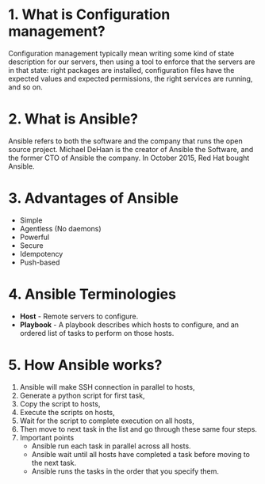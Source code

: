 # 1. What is Configuration management?
Configuration management typically mean writing some kind of state description for our servers, then using a tool to enforce that the servers are in that state: right
packages are installed, configuration files have the expected values and expected permissions, the right services are running, and so on.

# 2. What is Ansible?
Ansible refers to both the software and the company that runs the open source project. Michael DeHaan is the creator of Ansible the Software, and the former CTO of Ansible the company. In October 2015, Red Hat bought Ansible.

# 3. Advantages of Ansible
- Simple
- Agentless (No daemons)
- Powerful
- Secure
- Idempotency
- Push-based

# 4. Ansible Terminologies
- **Host** - Remote servers to configure.
- **Playbook** - A playbook describes which hosts to configure, and an ordered list of tasks to perform on those hosts.

# 5. How Ansible works?
1. Ansible will make SSH connection in parallel to hosts,
2. Generate a python script for first task,
3. Copy the script to hosts,
4. Execute the scripts on hosts,
5. Wait for the script to complete execution on all hosts,
6. Then move to next task in the list and go through these same four steps.
7. Important points
   - Ansible run each task in parallel across all hosts.
   - Ansible wait until all hosts have completed a task before moving to the next task.
   - Ansible runs the tasks in the order that you specify them.

